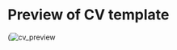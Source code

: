 # Preview of CV template
(![cv_preview](https://github.com/cgvoller/CV_template/assets/117443599/f0251440-67f6-4fd0-8548-8f5d6436f276)
